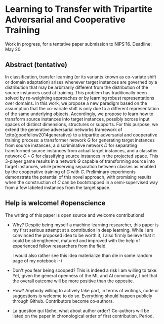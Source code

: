 # Learning to Transfer with Tripartite Adversarial and Cooperative Training

Work in progress, for a tentative paper submission to NIPS'16. Deadline: May 20.

## Abstract (tentative)

In classification, transfer learning (or its variants known as co-variate shift
or domain adaptation) arises whenever target instances are governed by a
distribution that may be arbitrarily different from the distribution of the
source instances used at training. This problem has traditionally been solved by re-weighting
approaches or by learning robust representations over domains. In this work, we
propose a new paradigm based on the assumption that the co-variate shift is only
due to a different representation of the same underlying objects.
Accordingly, we propose to learn how to transform source instances into target
instances, possibly across input spaces of distinct dimensions, structures or
supports. For this purpose, we extend the generative adversarial networks
framework of \cite{goodfellow2014generative} to a tripartite adversarial and cooperative training process: a
transformer network $G$ for generating target instances from source instances, a
discriminative network $D$ for separating transformed source instances from
actual target instances, and a classifier network $C \circ G$ for classifying source
instances in the projected space. This 3-player game results in a network $G$
capable of transforming source into target instances, while preserving
separation between classes as enabled by the cooperative training of $G$ with $C$.
Preliminary experiments demonstrate the potential of this novel approach, with promising
results when the construction of $C$ can be bootstrapped in a semi-supervised
way  from a few labeled instances from the target space.

## Help is welcome! #openscience

The writing of this paper is open source and welcome contributions!

* Why? Despite being myself a machine learning researcher, this paper is my first serious
  attempt at a contribution in deep learning. While I am convinced the proposed idea to be
  worth it, I also firmly believe that it could be strengthened, matured and
  improved with the help of experienced fellow researchers from the field.

  I would also rather
  see this idea materialize than die in some random page of my notebook :-)

* Don't you fear being scooped? This is indeed a risk I am willing to take. Yet,
  given the general openness of the ML and AI community, I bet that the overall
  outcome will be more positive than the opposite.

* How? Anybody willing to actively take part, in terms of writings, code or suggestions
  is welcome to do so. Everything should happen publicly through Github.
  Contributors become co-authors.

* La question qui fâche, what about author order? Co-authors will be listed on the paper
  in chronological order of first contribution. Period.
